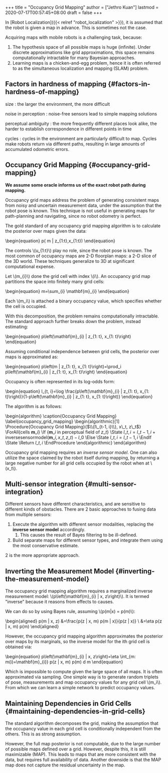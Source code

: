 +++
title = "Occupancy Grid Mapping"
author = ["Jethro Kuan"]
lastmod = 2020-07-17T00:57:45+08:00
draft = false
+++

In [Robot Localization]({{< relref "robot_localization" >}}), it is assumed that the robot is given a map in
advance. This is sometimes not the case.

Acquiring maps with mobile robots is a challenging task, because:

1.  The hypothesis space of all possible maps is huge (infinite). Under
    discrete approximations like grid approximations, this space
    remains computationally intractable for many Bayesian approaches.
2.  Learning maps is a chicken-and-egg problem, hence it is often
    referred to as the simultaneous localization and mapping (SLAM)
    problem.

## Factors in hardness of mapping {#factors-in-hardness-of-mapping}

size
: the larger the environment, the more difficult

noise in perception
: noise-free sensors lead to simple mapping solutions

perceptual ambiguity
: the more frequently different places look
alike, the harder to establish correspondence in different points in time

cycles
: cycles in the environment are particularly difficult to
map. Cycles make robots return via different paths, resulting in
large amounts of accumulated odometric errors.

## Occupancy Grid Mapping {#occupancy-grid-mapping}

**We assume some oracle informs us of the exact robot path during
mapping.**

Occupancy grid maps address the problem of generating consistent maps
from noisy and uncertain measurement data, under the assumption that
the robot pose is known. This technique is not useful in generating
maps for path-planning and navigating, since no robot odometry is
perfect.

The gold standard of any occupancy grid mapping algorithm is to
calculate the posterior over maps given the data:

\begin{equation}
p( m | z\_{1:t},x\_{1:t})
\end{equation}

The controls \\(u\_{1:t}\\) play no role, since the robot pose is known.
The most common of occupancy maps are 2-D floorplan maps: a 2-D slice
of the 3D world. These techniques generalize to 3D at significant
computational expense.

Let \\(m\_{i}\\) done the grid cell with index \\(i\\). An occupancy grid map
partitions the space into finitely many grid cells:

\begin{equation}
m=\sum\_{i} \mathbf{m}\_{i}
\end{equation}

Each \\(m_i\\) is attached a binary occupancy value, which specifies
whether the cell is occupied.

With this decomposition, the problem remains computationally
intractable. The standard approach further breaks down the problem,
instead estimating:

\begin{equation}
p\left(\mathbf{m}\_{i} | z\_{1: t}, x\_{1: t}\right)
\end{equation}

Assuming conditional independence between grid cells, the posterior
over maps is approximated as:

\begin{equation}
p\left(m | z\_{1: t}, x\_{1: t}\right)=\prod_i p\left(\mathbf{m}\_{i} | z\_{1: t}, x\_{1: t}\right)
\end{equation}

Occupancy is often represented in its log-odds form:

\begin{equation}
l\_{t, i}=\log \frac{p\left(\mathbf{m}\_{i} | z\_{1: t}, x\_{1: t}\right)}{1-p\left(\mathbf{m}\_{i} | z\_{1: t}, x\_{1: t}\right)}
\end{equation}

The algorithm is as follows:

\begin{algorithm}
\caption{Occupancy Grid Mapping}
\label{occupancy_grid_mapping}
\begin{algorithmic}[1]
\Procedure{Occupancy Grid Mapping}{$\\{l\_{t-1, i}\\}, x\_t, z\_t$}
\ForAll{cells $\mathbf{m}\_i$}
\If {$\mathbf{m}\_i$ in perceptual field of $z\_t$}
\State $l\_{t,i} = l\_{t-1,i} + \mathrm{inverse sensor
      model}(\mathbf{m}\_i, x\_t,z\_t) - l\_0$
\Else
\State $l\_{t,i} = l\_{t-1,i}$
\EndIf
\State \Return $l\_{t,i}$
\EndProcedure
\end{algorithmic}
\end{algorithm}

Occupancy grid mapping requires an _inverse sensor model_. One can
also utilize the space claimed by the robot itself during mapping, by
returning a large negative number for all grid cells occupied by the
robot when at \\(x_t\\).

## Multi-sensor integration {#multi-sensor-integration}

Different sensors have different characteristics, and are sensitive to
different kinds of obstacles. There are 2 basic approaches to fusing
data from multiple sensors:

1.  Execute the algorithm with different sensor modalities, replacing
    the **inverse sensor model** accordingly.
    1.  This causes the result of Bayes filtering to be ill-defined.
2.  Build separate maps for different sensor types, and integrate them
    using the most conservative estimate.

2 is the more appropriate approach.

## Inverting the Measurement Model {#inverting-the-measurement-model}

The occupancy grid mapping algorithm requires a marginalized inverse
measurement model: \\(p\left(\mathbf{m}\_{i} | x, z\right)\\). It is
termed "inverse" because it reasons from effects to causes.

We can do so by using Bayes rule, assuming \\(p(m|x) = p(m)\\):

\begin{aligned}
p(m | x, z) &=\frac{p(z | x, m) p(m | x)}{p(z | x)} \\ &=\eta p(z |
x, m) p(m)
\end{aligned}

However, the occupancy grid mapping algorithm approximates the
posterior over maps by its marginals, so the inverse model for the ith
grid cell is obtained via:

\begin{equation}
p\left(\mathbf{m}\_{i} | x, z\right)=\eta \int\_{m: m(i)=\mathbf{m}\_{i}} p(z | x, m) p(m) d m
\end{equation}

Which is impossible to compute given the large space of all maps. It
is often approximated via sampling. One simple way is to generate
random triplets of pose, measurements and map occupancy values for any
grid cell \\(m_i\\). From which we can learn a simple network to predict
occupancy values.

## Maintaining Dependencies in Grid Cells {#maintaining-dependencies-in-grid-cells}

The standard algorithm decomposes the grid, making the assumption that
the occupancy value in each grid cell is conditionally independent
from the others. This is as strong assumption.

However, the full map posterior is not computable, due to the large
number of possible maps defined over a grid. However, despite this, it
is still maximizable (MAP). This leads to maps that are more
consistent with the data, but requires full availability of data.
Another downside is that the MAP map does not capture the residual
uncertainty in the map.
